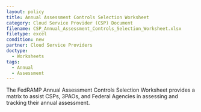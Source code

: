 ```yaml
---
layout: policy   
title: Annual Assessment Controls Selection Worksheet
category: Cloud Service Provider (CSP) Document
filename: CSP_Annual_Assessment_Controls_Selection_Worksheet.xlsx
filetype: excel
condition: new
partner: Cloud Service Providers
doctype:
  - Worksheets
tags: 
  - Annual
  - Assessment
---
```

The FedRAMP Annual Assessment Controls Selection Worksheet provides a matrix to assist CSPs, 3PAOs, and Federal Agencies in assessing and tracking their annual assessment.
